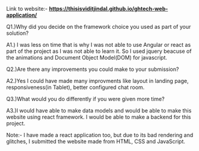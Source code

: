 Link to website:- **https://thisisviditjindal.github.io/ghtech-web-application/**

Q1.)Why did you decide on the framework choice you used as part of your solution?

A1.) I was less on time that is why I was not able to use Angular or react as part of the project as I was not able to learn it. So I used jquery beacuse of the animations and Document Object Model(DOM) for javascript. 

Q2.)Are there any improvements you could make to your submission?

A2.)Yes I could have made many improvments like layout in landing page, responsiveness(in Tablet), better configured chat room.

Q3.)What would you do differently if you were given more time?

A3.)I would have able to make data models and would be able to make this website using react framework. I would be able to make a backend for this project. 

Note:- I have made a react application too, but due to its bad rendering and glitches, I submitted the website made from HTML, CSS and JavaScript.

